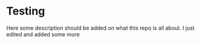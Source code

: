 # Testing

Here some description should be added on what this repo is all about.
I just edited and added some more
